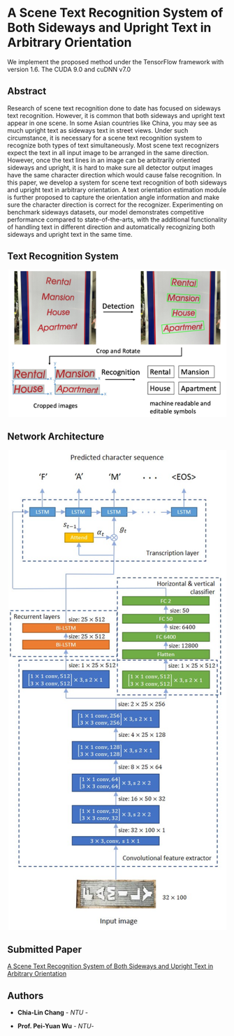 # A Scene Text Recognition System of Both Sideways and Upright Text in Arbitrary Orientation
We implement the proposed method under the TensorFlow framework with version 1.6. The CUDA 9.0 and cuDNN v7.0
## **Abstract**
Research of scene text recognition done to date has focused on sideways text recognition. However, it is common that both sideways and upright text appear in one scene. In some Asian countries like China, you may see as much upright text as sideways text in street views. Under such circumstance, it is necessary for a scene text recognition system to recognize both types of text simultaneously. Most scene text recognizers expect the text in all input image to be arranged in the same direction. However, once the text lines in an image can be arbitrarily oriented sideways and upright, it is hard to make sure all detector output images have the same character direction which would cause false recognition. In this paper, we develop a system for scene text recognition of both sideways and upright text in arbitrary orientation. A text orientation estimation module is further proposed to capture the orientation angle information and make sure the character direction is correct for the recognizer. Experimenting on benchmark sideways datasets, our model demonstrates competitive performance compared to state-of-the-arts, with the additional functionality of handling text in different direction and automatically recognizing both sideways and upright text in the same time.

## **Text Recognition System**
<div align=center><img width="500" src="https://github.com/R06942112/OCR/blob/master/system.jpg"/></div>

## **Network Architecture**
<div align=center><img width="500" src="https://github.com/R06942112/OCR/blob/master/architecture.jpg"/></div>

## **Submitted Paper**
[A Scene Text Recognition System of Both Sideways and Upright Text in Arbitrary Orientation](https://drive.google.com/open?id=1jJks6Yot7e1P1XisPjol721vsg4pd__4)

## **Authors**

* **Chia-Lin Chang** - *NTU* - 

* **Prof. Pei-Yuan Wu** - *NTU*- 




